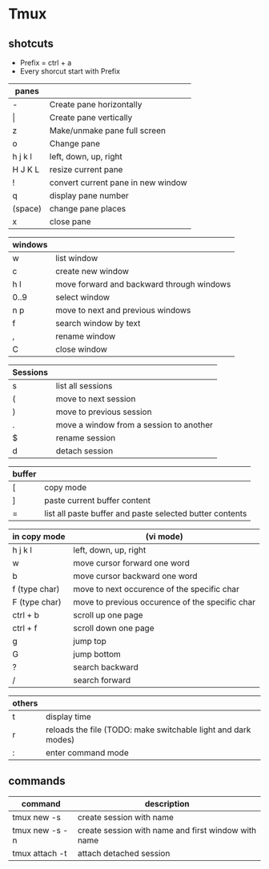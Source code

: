 # Tmux

## shotcuts

* Prefix = ctrl + a
* Every shorcut start with Prefix

| panes    |  |
| -------- | ----------- |
| -        | Create pane horizontally      |
| \|       | Create pane vertically        |
| z        | Make/unmake pane full screen  |
| o        | Change pane                   |
| h j k l  | left, down, up, right         |
| H J K L  | resize current pane           |
| !        | convert current pane in new window |
| q        | display pane number |
| (space)  | change pane places  |
| x        | close pane          |

| windows  |  |
| -------- | ----------- |
| w        | list window |
| c        | create new window |
| h l      | move forward and backward through windows |
| 0..9     | select window
| n p      | move to next and previous windows |
| f        | search window by text |
| ,        | rename window         |
| C        | close window          |


| Sessions |  |
| -------- | ----------- |
| s        | list all sessions        |
| (        | move to next session     |
| )        | move to previous session |
| .        | move a window from a session to another |
| $        | rename session           |
| d        | detach session           |

| buffer   |  |
| -------- | ----------- |
| [        | copy mode   |
| ]        | paste current buffer content |
| =        | list all paste buffer and paste selected butter contents |

| in copy mode | (vi mode) |
| ------------ | --------- |
| h j k l      | left, down, up, right |
| w            | move cursor forward one word  |
| b            | move cursor backward one word |
| f (type char)| move to next occurence of the specific char |
| F (type char)| move to previous occurence of the specific char |
| ctrl + b     | scroll up one page   |
| ctrl + f     | scroll down one page |
| g            | jump top    |
| G            | jump bottom |
| ?            | search backward |
| /            | search forward  |

| others | |
| ------ | --------- |
| t      | display time |
| r      | reloads the file (TODO: make switchable light and dark modes) |
| :      | enter command mode |


## commands

| command | description |
| ------- | ----------- |
| tmux new -s <session>             | create session with name |
| tmux new -s <session> -n <window> | create session with name and first window with name |
| tmux attach -t <session>          | attach detached session |

